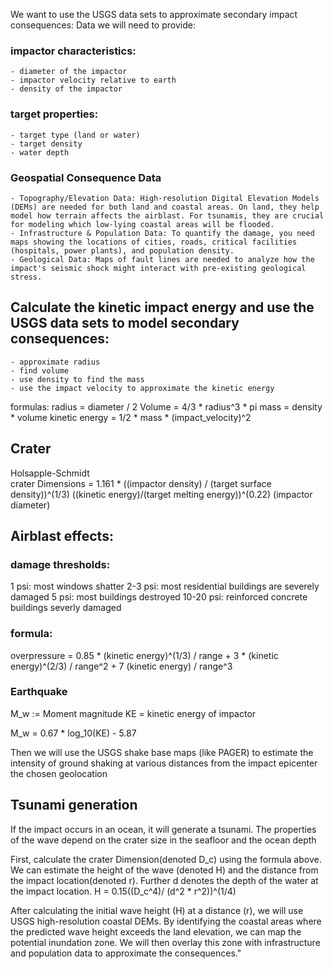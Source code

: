 We want to use the USGS data sets to approximate secondary impact consequences:
Data we will need to provide:
### impactor characteristics:
    - diameter of the impactor 
    - impactor velocity relative to earth
    - density of the impactor 
### target properties:
    - target type (land or water)
    - target density 
    - water depth
### Geospatial Consequence Data
    - Topography/Elevation Data: High-resolution Digital Elevation Models (DEMs) are needed for both land and coastal areas. On land, they help model how terrain affects the airblast. For tsunamis, they are crucial for modeling which low-lying coastal areas will be flooded.
    - Infrastructure & Population Data: To quantify the damage, you need maps showing the locations of cities, roads, critical facilities (hospitals, power plants), and population density.
    - Geological Data: Maps of fault lines are needed to analyze how the impact's seismic shock might interact with pre-existing geological stress.


## Calculate the kinetic impact energy and use the USGS data sets to model secondary consequences:
    - approximate radius 
    - find volume 
    - use density to find the mass 
    - use the impact velocity to approximate the kinetic energy 
formulas:
radius = diameter / 2
Volume = 4/3 * radius^3 * pi
mass = density * volume
kinetic energy = 1/2 * mass * (impact_velocity)^2 

## Crater
Holsapple-Schmidt   
crater Dimensions = 1.161 * ((impactor density) / (target surface density))^(1/3) ((kinetic energy)/(target melting energy))^(0.22) (impactor diameter)

## Airblast effects:
### damage thresholds:
1 psi: most windows shatter 
2-3 psi: most residential buildings are severely damaged 
5 psi: most buildings destroyed 
10-20 psi: reinforced concrete buildings severly damaged 
### formula:
overpressure = 0.85 * (kinetic energy)^(1/3) / range + 3 *  (kinetic energy)^(2/3) / range^2 + 7  (kinetic energy) / range^3


### Earthquake
M_w := Moment magnitude 
KE = kinetic energy of impactor 

M_w = 0.67 * log_10(KE) - 5.87

Then we will use the USGS shake base maps (like PAGER) to estimate the intensity of ground shaking at various distances from the impact epicenter the chosen geolocation

## Tsunami generation 
If the impact occurs in an ocean, it will generate a tsunami. The properties of the wave depend on the crater size in the seafloor and the ocean depth

First, calculate the crater Dimension(denoted D_c) using the formula above. We can estimate the height of the wave (denoted H) and the distance from the impact location(denoted r). 
Further d denotes the depth of the water at the impact location. 
H = 0.15((D_c^4)/ (d^2 * r^2))^(1/4)

After calculating the initial wave height (H) at a distance (r), we will use USGS high-resolution coastal DEMs. By identifying the coastal areas where the predicted wave height exceeds the land elevation, we can map the potential inundation zone. We will then overlay this zone with infrastructure and population data to approximate the consequences."